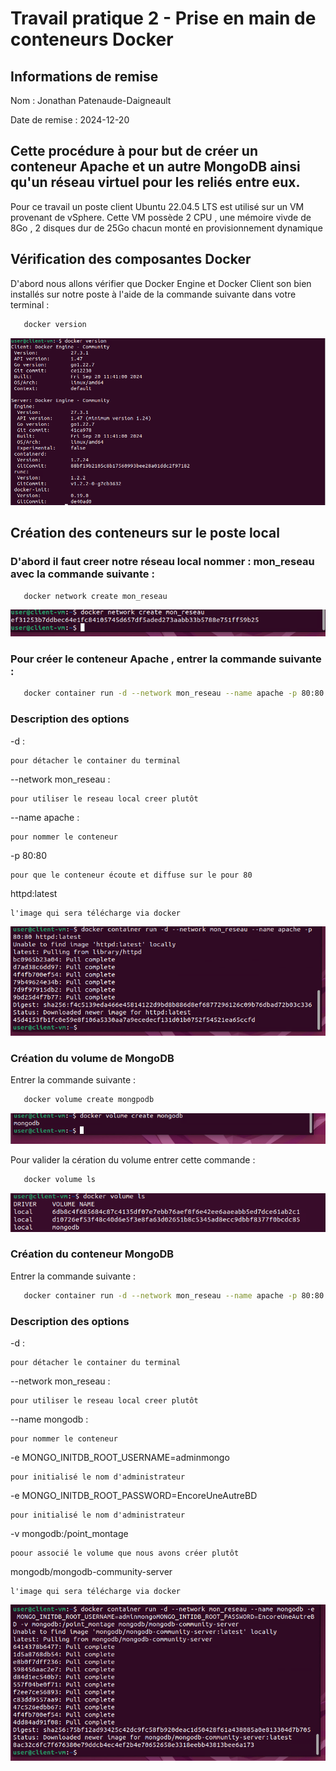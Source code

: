 # Travail pratique 2 - Prise en main de conteneurs Docker

## Informations de remise  
Nom : Jonathan Patenaude-Daigneault 

Date de remise : 2024-12-20

## Cette procédure à pour but de créer un conteneur Apache et un autre MongoDB ainsi qu'un réseau virtuel pour les reliés entre eux.

Pour ce travail un poste client Ubuntu 22.04.5 LTS est utilisé sur un VM provenant de vSphere. Cette VM possède 2 CPU , une mémoire vivde de 8Go , 2 disques dur de 25Go chacun monté en provisionnement dynamique

## Vérification des composantes Docker
D'abord nous allons vérifier que Docker Engine et Docker Client son bien installés sur notre poste à l'aide de la commande suivante dans votre terminal : 

``` bash
   docker version
```

![image](./img/docker_version.png)


## Création des conteneurs sur le poste local

### D'abord il faut creer notre réseau local nommer : mon_reseau avec la commande suivante : 

``` bash
   docker network create mon_reseau
```

![image](./img/docker_network.png)

### Pour créer le conteneur Apache , entrer la commande suivante : 

``` bash
   docker container run -d --network mon_reseau --name apache -p 80:80 httpd:latest
```

### Description des options 

   -d :
   
    pour détacher le container du terminal 

   --network mon_reseau :
   
    pour utiliser le reseau local creer plutôt

   --name apache : 

    pour nommer le conteneur

   -p 80:80 

    pour que le conteneur écoute et diffuse sur le pour 80

   httpd:latest 

    l'image qui sera télécharge via docker 

![image](./img/docker_apache.png)

### Création du volume de MongoDB
Entrer la commande suivante : 

``` bash
   docker volume create mongpodb
```

![image](./img/docker_volume_mongodb.png)


Pour valider la cération du volume entrer cette commande : 

``` bash
   docker volume ls
```
![image](./img/docker_volume_ls.png)



### Création du conteneur MongoDB 
   Entrer la commande suivante : 

``` bash
   docker container run -d --network mon_reseau --name apache -p 80:80 httpd:latest
```

### Description des options 

   -d :
   
    pour détacher le container du terminal 

   --network mon_reseau :
   
    pour utiliser le reseau local creer plutôt

   --name mongodb : 

    pour nommer le conteneur

   -e MONGO_INITDB_ROOT_USERNAME=adminmongo

    pour initialisé le nom d'administrateur 

   -e MONGO_INITDB_ROOT_PASSWORD=EncoreUneAutreBD

    pour initialisé le nom d'administrateur 

   -v mongodb:/point_montage 

    poour associé le volume que nous avons créer plutôt

   mongodb/mongodb-community-server

    l'image qui sera télécharge via docker 

![image](./img/docker_mongodb.png)


